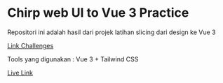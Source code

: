 # Chirp web UI to Vue 3 Practice

Repositori ini adalah hasil dari projek latihan slicing dari design ke Vue 3

[Link Challenges](https://www.codewell.cc/challenges/javascript30-navbar--623f19001fa95910c7bf998e)

 Tools yang digunakan : Vue 3 + Tailwind CSS

[Live Link](https://stunning-otter-c01330.netlify.app/)